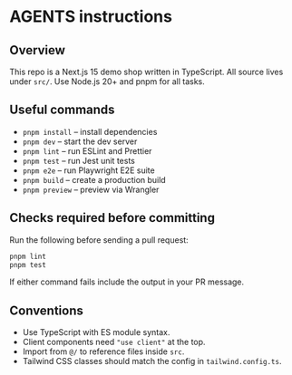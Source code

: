 # AGENTS instructions

## Overview

This repo is a Next.js 15 demo shop written in TypeScript. All source lives under `src/`. Use Node.js 20+ and pnpm for all tasks.

## Useful commands

- `pnpm install` – install dependencies
- `pnpm dev` – start the dev server
- `pnpm lint` – run ESLint and Prettier
- `pnpm test` – run Jest unit tests
- `pnpm e2e` – run Playwright E2E suite
- `pnpm build` – create a production build
- `pnpm preview` – preview via Wrangler

## Checks required before committing

Run the following before sending a pull request:

```bash
pnpm lint
pnpm test
```

If either command fails include the output in your PR message.

## Conventions

- Use TypeScript with ES module syntax.
- Client components need `"use client"` at the top.
- Import from `@/` to reference files inside `src`.
- Tailwind CSS classes should match the config in `tailwind.config.ts`.
